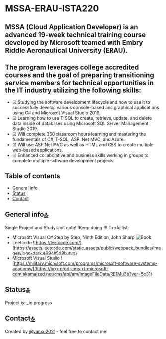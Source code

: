 # MSSA-ERAU-ISTA220
## MSSA (Cloud Application Developer) is an advanced 19-week technical training course developed by Microsoft teamed with Embry Riddle Aeronautical University (ERAU). 
## The program leverages college accredited courses and the goal of preparing transitioning service members for technical opportunities in the IT industry utilizing the following skills:
* ☑ Studying the software development lifecycle and how to use it to successfully develop various console-based and graphical applications using C# and Microsoft Visual Studio 2019.
* ☑ Learning how to use T-SQL to create, retrieve, update, and delete data inside of databases using Microsoft SQL Server Management Studio 2019.
* ☑ Will complete 360 classroom hours learning and mastering the fundamentals of C#, T-SQL, ASP. Net MVC, and Azure.
* ☑ Will use ASP.Net MVC as well as HTML and CSS to create multiple web-based applications.
* ☑ Enhanced collaborative and business skills working in groups to complete multiple software development projects.

## Table of contents
* [General info](#general-info)
* [Status](#status)
* [Contact](#contact)

## General info[🔝](#table-of-contents) </p> 
Single Project and Study Unit note!!!Keep doing !!!
To-do list:
* Microsoft Visual C# Step by Step, Ninth Edition, John Sharp
![Book](https://images-na.ssl-images-amazon.com/images/I/415iwqX-tkL._SX407_BO1,204,203,200_.jpg)
* Leetcode
![https://leetcode.com/](https://assets.leetcode.com/static_assets/public/webpack_bundles/images/logo-dark.e99485d9b.svg)
* Microsoft Visual Studio
![https://military.microsoft.com/programs/microsoft-software-systems-academy/](https://img-prod-cms-rt-microsoft-com.akamaized.net/cms/api/am/imageFileData/RE1Mu3b?ver=5c31)

## Status[🔝](#table-of-contents) </p> 
Project is: _in progress

## Contact[🔝](#table-of-contents) </p> 
Created by [@yanxu2021](https://www.linkedin.com/in/yanxu2021/) - feel free to contact me!
